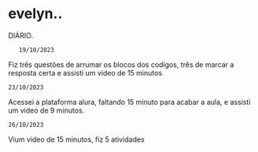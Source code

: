 # evelyn..
DIÁRIO.

       19/10/2023
        
Fiz três questões de arrumar os blocos dos codígos, três de marcar a resposta certa e assisti um video de 15 minutos

    23/10/2023

 Acessei a plataforma alura, faltando 15 minuto para acabar a aula, e assisti um video de 9 minutos.       

    26/10/2023

Vium video de 15 minutos, fiz 5 atividades
